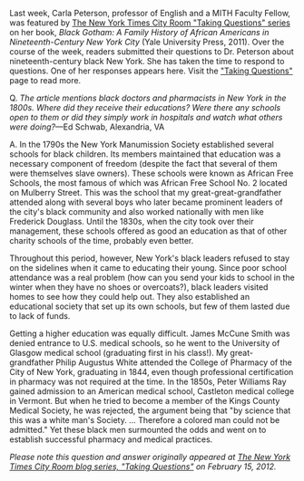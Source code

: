 Last week, Carla Peterson, professor of English and a MITH Faculty Fellow, was featured by [The New York Times City Room "Taking Questions" series](http://cityroom.blogs.nytimes.com/2012/02/13/taking-questions-carla-l-peterson/) on her book, _Black Gotham: A Family History of African Americans in Nineteenth-Century New York City_ (Yale University Press, 2011). Over the course of the week, readers submitted their questions to Dr. Peterson about nineteenth-century black New York. She has taken the time to respond to questions. One of her responses appears here. Visit the ["Taking Questions"](http://cityroom.blogs.nytimes.com/2012/02/15/answers-about-black-history-in-19th-century-new-york-part-1/) page to read more.

Q. _The article mentions black doctors and pharmacists in New York in the 1800s. Where did they receive their educations? Were there any schools open to them or did they simply work in hospitals and watch what others were doing?_—Ed Schwab, Alexandria, VA

A. In the 1790s the New York Manumission Society established several schools for black children. Its members maintained that education was a necessary component of freedom (despite the fact that several of them were themselves slave owners). These schools were known as African Free Schools, the most famous of which was African Free School No. 2 located on Mulberry Street. This was the school that my great-great-grandfather attended along with several boys who later became prominent leaders of the city's black community and also worked nationally with men like Frederick Douglass. Until the 1830s, when the city took over their management, these schools offered as good an education as that of other charity schools of the time, probably even better.

Throughout this period, however, New York's black leaders refused to stay on the sidelines when it came to educating their young. Since poor school attendance was a real problem (how can you send your kids to school in the winter when they have no shoes or overcoats?), black leaders visited homes to see how they could help out. They also established an educational society that set up its own schools, but few of them lasted due to lack of funds.

Getting a higher education was equally difficult. James McCune Smith was denied entrance to U.S. medical schools, so he went to the University of Glasgow medical school (graduating first in his class!). My great-grandfather Philip Augustus White attended the College of Pharmacy of the City of New York, graduating in 1844, even though professional certification in pharmacy was not required at the time. In the 1850s, Peter Williams Ray gained admission to an American medical school, Castleton medical college in Vermont. But when he tried to become a member of the Kings County Medical Society, he was rejected, the argument being that "by science that this was a white man's Society. … Therefore a colored man could not be admitted." Yet these black men surmounted the odds and went on to establish successful pharmacy and medical practices.

_Please note this question and answer originally appeared at [The New York Times City Room blog series, "Taking Questions"](http://cityroom.blogs.nytimes.com/2012/02/15/answers-about-black-history-in-19th-century-new-york-part-1/) on February 15, 2012._